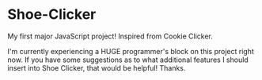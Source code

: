 # Shoe-Clicker
My first major JavaScript project! Inspired from Cookie Clicker.

I'm currently experiencing a HUGE programmer's block on this project right now. If you have some suggestions as to what additional features I should insert into Shoe Clicker, that would be helpful! Thanks.